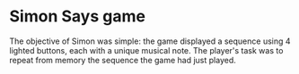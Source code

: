 # Simon Says game
The objective of Simon was simple: the game displayed a sequence using 4 lighted buttons, each with a unique musical note. The player's task was to repeat from memory the sequence the game had just played.